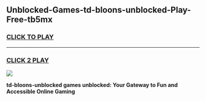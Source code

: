 
## Unblocked-Games-td-bloons-unblocked-Play-Free-tb5mx
<h3>
<a href="https://premium76.site?title=td-bloons-unblocked&ref=20M">CLICK TO PLAY</a></h3>
<hr>

<h3>
<a href="https://premium76.site?title=td-bloons-unblocked&ref=20M">CLICK 2 PLAY</a>
  
</h3>

<a href="https://premium76.site?title=td-bloons-unblocked&ref=19M"><img src="https://clearcache.store/games.png"></a>


**td-bloons-unblocked games unblocked: Your Gateway to Fun and Accessible Online Gaming**
